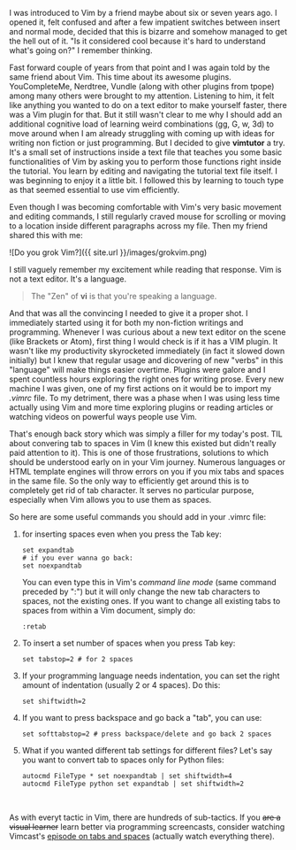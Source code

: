 I was introduced to Vim by a friend maybe about six or seven years ago. I opened it, felt confused and after a few impatient switches between insert and normal mode, decided that this is bizarre and somehow managed to get the hell out of it. "Is it considered cool because it's hard to understand what's going on?" I remember thinking. 

Fast forward couple of years from that point and I was again told by the same friend about Vim. This time about its awesome plugins. YouCompleteMe, Nerdtree, Vundle (along with other plugins from tpope) among many others were brought to my attention. Listening to him, it felt like anything you wanted to do on a text editor to make yourself faster, there was a Vim plugin for that. But it still wasn't clear to me why I should add an additional cognitive load of learning weird combinations (gg, G, w, 3d) to move around when I am already struggling with coming up with ideas for writing non fiction or just programming. But I decided to give **vimtutor** a try. It's a small set of instructions inside a text file that teaches you some basic functionalities of Vim by asking you to perform those functions right inside the tutorial. You learn by editing and navigating the tutorial text file itself. I was beginning to enjoy it a little bit. I followed this by learning to touch type as that seemed essential to use vim efficiently. 

Even though I was becoming comfortable with Vim's very basic movement and editing commands, I still regularly craved mouse for scrolling or moving to a location inside different paragraphs across my file. Then my friend shared this with me: 

![Do you grok Vim?]({{ site.url }}/images/grokvim.png)

I still vaguely remember my excitement while reading that response. Vim is not a text editor. It's a language. 

> The "Zen" of **vi** is that you're speaking a language.

And that was all the convincing I needed to give it a proper shot. I immediately started using it for both my non-fiction writings and programming. Whenever I was curious about a new text editor on the scene (like Brackets or Atom), first thing I would check is if it has a VIM plugin. It wasn't like my productivity skyrocketed immediately (in fact it slowed down initially) but I knew that regular usage and dicovering of new "verbs" in this "language" will make things easier overtime. Plugins were galore and I spent countless hours exploring the right ones for writing prose. Every new machine I was given, one of my first actions on it would be to import my *.vimrc* file. To my detriment, there was a phase when I was using less time actually using Vim and more time exploring plugins or reading articles or watching videos on powerful ways people use Vim. 

That's enough back story which was simply a filler for my today's post. TIL about convering tab to spaces in Vim (I knew this existed but didn't really paid attention to it). This is one of those frustrations, solutions to which should be understood early on in your Vim journey. Numerous languages or HTML template engines will throw errors on you if you mix tabs and spaces in the same file. So the only way to efficiently get around this is to completely get rid of tab character. It serves no particular purpose, especially when Vim allows you to use them as spaces. 

So here are some useful commands you should add in your .vimrc file:

1. for inserting spaces even when you press the Tab key:

   ```shell
   set expandtab
   # if you ever wanna go back:
   set noexpandtab
   ```

   You can even type this in Vim's *command line mode* (same command preceded by ":") but it will only change the new tab characters to spaces, not the existing ones. If you want to change all existing tabs to spaces from within a Vim document, simply do:

   ```shell
   :retab
   ```

2. To insert a set number of spaces when you press Tab key:

   ```shell
   set tabstop=2 # for 2 spaces
   ```

3. If your programming language needs indentation, you can set the right amount of indentation (usually 2 or 4 spaces). Do this:

   ```shell
   set shiftwidth=2
   ```

4. If you want to press backspace and go back a "tab", you can use:

   ```shell
   set softtabstop=2 # press backspace/delete and go back 2 spaces
   ```

5. What if you wanted different tab settings for different files? Let's say you want to convert tab to spaces only for Python files: 

   ```shell
   autocmd FileType * set noexpandtab | set shiftwidth=4
   autocmd FileType python set expandtab | set shiftwidth=2
   ```

   ​

As with everyt tactic in Vim, there are hundreds of sub-tactics. If you ~~are a visual learner~~  learn better via programming screencasts, consider watching Vimcast's [episode on tabs and spaces](http://vimcasts.org/episodes/tabs-and-spaces/) (actually watch everything there). 
